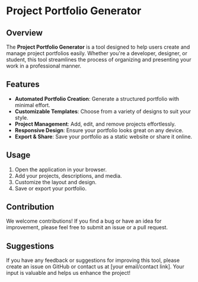 # Project Portfolio Generator

## Overview
The **Project Portfolio Generator** is a tool designed to help users create and manage project portfolios easily. Whether you're a developer, designer, or student, this tool streamlines the process of organizing and presenting your work in a professional manner.

## Features
- **Automated Portfolio Creation**: Generate a structured portfolio with minimal effort.
- **Customizable Templates**: Choose from a variety of designs to suit your style.
- **Project Management**: Add, edit, and remove projects effortlessly.
- **Responsive Design**: Ensure your portfolio looks great on any device.
- **Export & Share**: Save your portfolio as a static website or share it online.

## Usage
1. Open the application in your browser.
2. Add your projects, descriptions, and media.
3. Customize the layout and design.
4. Save or export your portfolio.

## Contribution
We welcome contributions! If you find a bug or have an idea for improvement, please feel free to submit an issue or a pull request.

## Suggestions
If you have any feedback or suggestions for improving this tool, please create an issue on GitHub or contact us at [your email/contact link]. Your input is valuable and helps us enhance the project!

